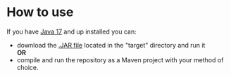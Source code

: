 # How to use
If you have [Java 17](https://www.oracle.com/java/technologies/javase/jdk17-archive-downloads.html) and up installed you can:
- download the [.JAR file](https://github.com/PickleEaterJim33/Sorting-Algorithms-Visualiser/raw/main/target/SortingAlgorithmsVisualiser.jar) located in the "target" directory and run it  
**OR**
- compile and run the repository as a Maven project with your method of choice.
